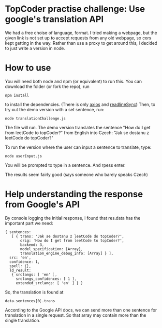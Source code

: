 # TopCoder practise challenge: Use google's translation API
We had a free choise of language, format. I tried making a webpage, but the given link is not set up to accept requests from any old webpage, so cors kept getting in the way. Rather than use a proxy to get around this, I decided to just write a version in node.

# How to use
You will need both node and npm (or equivalent) to run this.
You can download the folder (or fork the repo), run 
```
npm install
```
to install the dependencies. (There is only [axios](https://axios-http.com/docs/intro/) and [readlineSync](https://www.npmjs.com/package/readline-sync))
Then, to try out the demo version with a set sentence, run:
```
node translationChallenge.js
```
The file will run.
The demo version translates the sentence "How do I get from leetCode to topCoder?" from English into Czech: "Jak se dostanu z leetCode do topCoder?"

To run the version where the user can input a sentence to translate, type:
```
node userInput.js
```
You will be prompted to type in a sentence. And rpess enter. 

The results seem fairly good (says someone who barely speaks Czech)

# Help understanding the response from Google's API
By console logging the initial response, I found that res.data has the important part we need:
```
{ sentences:
   [ { trans: 'Jak se dostanu z leetCode do topCoder?',
       orig: 'How do I get from leetCode to topCoder?',
       backend: 3,
       model_specification: [Array],
       translation_engine_debug_info: [Array] } ],
  src: 'en',
  confidence: 1,
  spell: {},
  ld_result:
   { srclangs: [ 'en' ],
     srclangs_confidences: [ 1 ],
     extended_srclangs: [ 'en' ] } }
```
So, the translation is found at
```
data.sentences[0].trans
```
According to the Google API docs, we can send more than one sentence for translation in a single request. So that array may contain more than the single translation.
